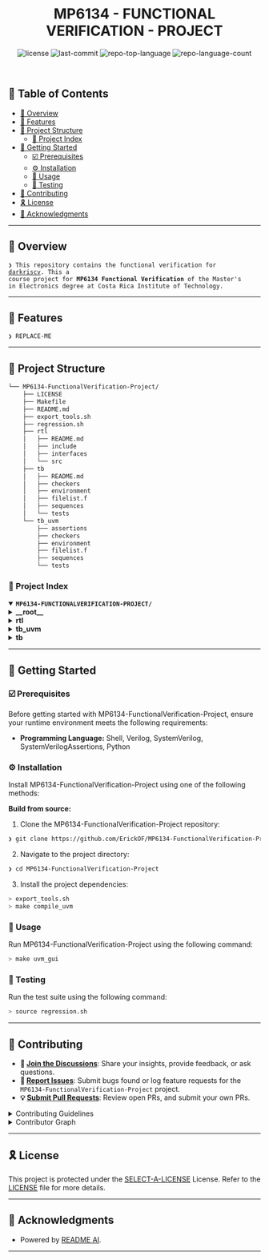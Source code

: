 <p align="center"><h1 align="center">MP6134 - FUNCTIONAL VERIFICATION - PROJECT</h1></p>
<p align="center">
	<img src="https://img.shields.io/github/license/ErickOF/MP6134-FunctionalVerification-Project?style=default&logo=opensourceinitiative&logoColor=white&color=0080ff" alt="license">
	<img src="https://img.shields.io/github/last-commit/ErickOF/MP6134-FunctionalVerification-Project?style=default&logo=git&logoColor=white&color=0080ff" alt="last-commit">
	<img src="https://img.shields.io/github/languages/top/ErickOF/MP6134-FunctionalVerification-Project?style=default&color=0080ff" alt="repo-top-language">
	<img src="https://img.shields.io/github/languages/count/ErickOF/MP6134-FunctionalVerification-Project?style=default&color=0080ff" alt="repo-language-count">
</p>
<p align="center"><!-- default option, no dependency badges. -->
</p>
<p align="center">
	<!-- default option, no dependency badges. -->
</p>
<br>

## 🔗 Table of Contents

- [📍 Overview](#-overview)
- [👾 Features](#-features)
- [📁 Project Structure](#-project-structure)
  - [📂 Project Index](#-project-index)
- [🚀 Getting Started](#-getting-started)
  - [☑️ Prerequisites](#-prerequisites)
  - [⚙️ Installation](#-installation)
  - [🤖 Usage](#🤖-usage)
  - [🧪 Testing](#🧪-testing)
- [🔰 Contributing](#-contributing)
- [🎗 License](#-license)
- [🙌 Acknowledgments](#-acknowledgments)

---

## 📍 Overview

<code>❯ This repository contains the functional verification for <a href="https://github.com/darklife/darkriscv">darkriscv</a>. This a course project for <b>MP6134 Functional Verification</b> of the Master's in Electronics degree at Costa Rica Institute of Technology.</code>

---

## 👾 Features

<code>❯ REPLACE-ME</code>

---

## 📁 Project Structure

```sh
└── MP6134-FunctionalVerification-Project/
    ├── LICENSE
    ├── Makefile
    ├── README.md
    ├── export_tools.sh
    ├── regression.sh
    ├── rtl
    │   ├── README.md
    │   ├── include
    │   ├── interfaces
    │   └── src
    ├── tb
    │   ├── README.md
    │   ├── checkers
    │   ├── environment
    │   ├── filelist.f
    │   ├── sequences
    │   └── tests
    └── tb_uvm
        ├── assertions
        ├── checkers
        ├── environment
        ├── filelist.f
        ├── sequences
        └── tests
```


### 📂 Project Index
<details open>
	<summary><b><code>MP6134-FUNCTIONALVERIFICATION-PROJECT/</code></b></summary>
	<details> <!-- __root__ Submodule -->
		<summary><b>__root__</b></summary>
		<blockquote>
			<table>
			<tr>
				<td><b><a href='https://github.com/ErickOF/MP6134-FunctionalVerification-Project/blob/master/regression.sh'>regression.sh</a></b></td>
				<td><code>❯ REPLACE-ME</code></td>
			</tr>
			<tr>
				<td><b><a href='https://github.com/ErickOF/MP6134-FunctionalVerification-Project/blob/master/export_tools.sh'>export_tools.sh</a></b></td>
				<td><code>❯ REPLACE-ME</code></td>
			</tr>
			<tr>
				<td><b><a href='https://github.com/ErickOF/MP6134-FunctionalVerification-Project/blob/master/Makefile'>Makefile</a></b></td>
				<td><code>❯ REPLACE-ME</code></td>
			</tr>
			</table>
		</blockquote>
	</details>
	<details> <!-- rtl Submodule -->
		<summary><b>rtl</b></summary>
		<blockquote>
			<details>
				<summary><b>src</b></summary>
				<blockquote>
					<table>
					<tr>
						<td><b><a href='https://github.com/ErickOF/MP6134-FunctionalVerification-Project/blob/master/rtl/src/darkriscv.v'>darkriscv.v</a></b></td>
						<td><code>❯ REPLACE-ME</code></td>
					</tr>
					</table>
				</blockquote>
			</details>
			<details>
				<summary><b>include</b></summary>
				<blockquote>
					<table>
					<tr>
						<td><b><a href='https://github.com/ErickOF/MP6134-FunctionalVerification-Project/blob/master/rtl/include/config.vh'>config.vh</a></b></td>
						<td><code>❯ REPLACE-ME</code></td>
					</tr>
					</table>
				</blockquote>
			</details>
			<details>
				<summary><b>interfaces</b></summary>
				<blockquote>
					<table>
					<tr>
						<td><b><a href='https://github.com/ErickOF/MP6134-FunctionalVerification-Project/blob/master/rtl/interfaces/darkriscv_if.sv'>darkriscv_if.sv</a></b></td>
						<td><code>❯ REPLACE-ME</code></td>
					</tr>
					</table>
				</blockquote>
			</details>
		</blockquote>
	</details>
	<details> <!-- tb_uvm Submodule -->
		<summary><b>tb_uvm</b></summary>
		<blockquote>
			<table>
			<tr>
				<td><b><a href='https://github.com/ErickOF/MP6134-FunctionalVerification-Project/blob/master/tb_uvm/filelist.f'>filelist.f</a></b></td>
				<td><code>❯ REPLACE-ME</code></td>
			</tr>
			</table>
			<details>
				<summary><b>assertions</b></summary>
				<blockquote>
					<table>
					<tr>
						<td><b><a href='https://github.com/ErickOF/MP6134-FunctionalVerification-Project/blob/master/tb_uvm/assertions/r_type_assertions.sva'>r_type_assertions.sva</a></b></td>
						<td><code>❯ REPLACE-ME</code></td>
					</tr>
					</table>
				</blockquote>
			</details>
			<details>
				<summary><b>environment</b></summary>
				<blockquote>
					<table>
					<tr>
						<td><b><a href='https://github.com/ErickOF/MP6134-FunctionalVerification-Project/blob/master/tb_uvm/environment/darkriscv_scoreboard.sv'>darkriscv_scoreboard.sv</a></b></td>
						<td><code>❯ REPLACE-ME</code></td>
					</tr>
					<tr>
						<td><b><a href='https://github.com/ErickOF/MP6134-FunctionalVerification-Project/blob/master/tb_uvm/environment/darkriscv_agent.sv'>darkriscv_agent.sv</a></b></td>
						<td><code>❯ REPLACE-ME</code></td>
					</tr>
					<tr>
						<td><b><a href='https://github.com/ErickOF/MP6134-FunctionalVerification-Project/blob/master/tb_uvm/environment/instructions_pkg.svh'>instructions_pkg.svh</a></b></td>
						<td><code>❯ REPLACE-ME</code></td>
					</tr>
					<tr>
						<td><b><a href='https://github.com/ErickOF/MP6134-FunctionalVerification-Project/blob/master/tb_uvm/environment/darkriscv_items_pkg.sv'>darkriscv_items_pkg.sv</a></b></td>
						<td><code>❯ REPLACE-ME</code></td>
					</tr>
					<tr>
						<td><b><a href='https://github.com/ErickOF/MP6134-FunctionalVerification-Project/blob/master/tb_uvm/environment/darkriscv_driver.sv'>darkriscv_driver.sv</a></b></td>
						<td><code>❯ REPLACE-ME</code></td>
					</tr>
					<tr>
						<td><b><a href='https://github.com/ErickOF/MP6134-FunctionalVerification-Project/blob/master/tb_uvm/environment/darkriscv_input_cov.sv'>darkriscv_input_cov.sv</a></b></td>
						<td><code>❯ REPLACE-ME</code></td>
					</tr>
					<tr>
						<td><b><a href='https://github.com/ErickOF/MP6134-FunctionalVerification-Project/blob/master/tb_uvm/environment/darkriscv_output_cov.sv'>darkriscv_output_cov.sv</a></b></td>
						<td><code>❯ REPLACE-ME</code></td>
					</tr>
					<tr>
						<td><b><a href='https://github.com/ErickOF/MP6134-FunctionalVerification-Project/blob/master/tb_uvm/environment/darkriscv_reference_model.sv'>darkriscv_reference_model.sv</a></b></td>
						<td><code>❯ REPLACE-ME</code></td>
					</tr>
					<tr>
						<td><b><a href='https://github.com/ErickOF/MP6134-FunctionalVerification-Project/blob/master/tb_uvm/environment/darkriscv_input_item.sv'>darkriscv_input_item.sv</a></b></td>
						<td><code>❯ REPLACE-ME</code></td>
					</tr>
					<tr>
						<td><b><a href='https://github.com/ErickOF/MP6134-FunctionalVerification-Project/blob/master/tb_uvm/environment/helper.sv'>helper.sv</a></b></td>
						<td><code>❯ REPLACE-ME</code></td>
					</tr>
					<tr>
						<td><b><a href='https://github.com/ErickOF/MP6134-FunctionalVerification-Project/blob/master/tb_uvm/environment/darkriscv_env.sv'>darkriscv_env.sv</a></b></td>
						<td><code>❯ REPLACE-ME</code></td>
					</tr>
					<tr>
						<td><b><a href='https://github.com/ErickOF/MP6134-FunctionalVerification-Project/blob/master/tb_uvm/environment/darkriscv_monitor.sv'>darkriscv_monitor.sv</a></b></td>
						<td><code>❯ REPLACE-ME</code></td>
					</tr>
					<tr>
						<td><b><a href='https://github.com/ErickOF/MP6134-FunctionalVerification-Project/blob/master/tb_uvm/environment/darkriscv_output_item.sv'>darkriscv_output_item.sv</a></b></td>
						<td><code>❯ REPLACE-ME</code></td>
					</tr>
					</table>
				</blockquote>
			</details>
			<details>
				<summary><b>sequences</b></summary>
				<blockquote>
					<table>
					<tr>
						<td><b><a href='https://github.com/ErickOF/MP6134-FunctionalVerification-Project/blob/master/tb_uvm/sequences/darkriscv_seq.sv'>darkriscv_seq.sv</a></b></td>
						<td><code>❯ REPLACE-ME</code></td>
					</tr>
					<tr>
						<td><b><a href='https://github.com/ErickOF/MP6134-FunctionalVerification-Project/blob/master/tb_uvm/sequences/i_instr_seq.sv'>i_instr_seq.sv</a></b></td>
						<td><code>❯ REPLACE-ME</code></td>
					</tr>
					<tr>
						<td><b><a href='https://github.com/ErickOF/MP6134-FunctionalVerification-Project/blob/master/tb_uvm/sequences/b_instr_seq.sv'>b_instr_seq.sv</a></b></td>
						<td><code>❯ REPLACE-ME</code></td>
					</tr>
					<tr>
						<td><b><a href='https://github.com/ErickOF/MP6134-FunctionalVerification-Project/blob/master/tb_uvm/sequences/random_instr_seq.sv'>random_instr_seq.sv</a></b></td>
						<td><code>❯ REPLACE-ME</code></td>
					</tr>
					<tr>
						<td><b><a href='https://github.com/ErickOF/MP6134-FunctionalVerification-Project/blob/master/tb_uvm/sequences/s_instr_seq.sv'>s_instr_seq.sv</a></b></td>
						<td><code>❯ REPLACE-ME</code></td>
					</tr>
					<tr>
						<td><b><a href='https://github.com/ErickOF/MP6134-FunctionalVerification-Project/blob/master/tb_uvm/sequences/darkriscv_item.sv'>darkriscv_item.sv</a></b></td>
						<td><code>❯ REPLACE-ME</code></td>
					</tr>
					<tr>
						<td><b><a href='https://github.com/ErickOF/MP6134-FunctionalVerification-Project/blob/master/tb_uvm/sequences/j_instr_seq.sv'>j_instr_seq.sv</a></b></td>
						<td><code>❯ REPLACE-ME</code></td>
					</tr>
					<tr>
						<td><b><a href='https://github.com/ErickOF/MP6134-FunctionalVerification-Project/blob/master/tb_uvm/sequences/l_instr_seq.sv'>l_instr_seq.sv</a></b></td>
						<td><code>❯ REPLACE-ME</code></td>
					</tr>
					<tr>
						<td><b><a href='https://github.com/ErickOF/MP6134-FunctionalVerification-Project/blob/master/tb_uvm/sequences/init_registers_seq.sv'>init_registers_seq.sv</a></b></td>
						<td><code>❯ REPLACE-ME</code></td>
					</tr>
					<tr>
						<td><b><a href='https://github.com/ErickOF/MP6134-FunctionalVerification-Project/blob/master/tb_uvm/sequences/u_instr_seq.sv'>u_instr_seq.sv</a></b></td>
						<td><code>❯ REPLACE-ME</code></td>
					</tr>
					<tr>
						<td><b><a href='https://github.com/ErickOF/MP6134-FunctionalVerification-Project/blob/master/tb_uvm/sequences/r_instr_seq.sv'>r_instr_seq.sv</a></b></td>
						<td><code>❯ REPLACE-ME</code></td>
					</tr>
					<tr>
						<td><b><a href='https://github.com/ErickOF/MP6134-FunctionalVerification-Project/blob/master/tb_uvm/sequences/save_registers_seq.sv'>save_registers_seq.sv</a></b></td>
						<td><code>❯ REPLACE-ME</code></td>
					</tr>
					</table>
				</blockquote>
			</details>
			<details>
				<summary><b>checkers</b></summary>
				<blockquote>
					<table>
					<tr>
						<td><b><a href='https://github.com/ErickOF/MP6134-FunctionalVerification-Project/blob/master/tb_uvm/checkers/s_type_checker.sv'>s_type_checker.sv</a></b></td>
						<td><code>❯ REPLACE-ME</code></td>
					</tr>
					<tr>
						<td><b><a href='https://github.com/ErickOF/MP6134-FunctionalVerification-Project/blob/master/tb_uvm/checkers/base_instruction_checker.sv'>base_instruction_checker.sv</a></b></td>
						<td><code>❯ REPLACE-ME</code></td>
					</tr>
					<tr>
						<td><b><a href='https://github.com/ErickOF/MP6134-FunctionalVerification-Project/blob/master/tb_uvm/checkers/i_type_checker.sv'>i_type_checker.sv</a></b></td>
						<td><code>❯ REPLACE-ME</code></td>
					</tr>
					</table>
				</blockquote>
			</details>
		</blockquote>
	</details>
	<details> <!-- tb Submodule -->
		<summary><b>tb</b></summary>
		<blockquote>
			<table>
			<tr>
				<td><b><a href='https://github.com/ErickOF/MP6134-FunctionalVerification-Project/blob/master/tb/filelist.f'>filelist.f</a></b></td>
				<td><code>❯ REPLACE-ME</code></td>
			</tr>
			</table>
			<details>
				<summary><b>environment</b></summary>
				<blockquote>
					<table>
					<tr>
						<td><b><a href='https://github.com/ErickOF/MP6134-FunctionalVerification-Project/blob/master/tb/environment/riscv_defs.svh'>riscv_defs.svh</a></b></td>
						<td><code>❯ REPLACE-ME</code></td>
					</tr>
					<tr>
						<td><b><a href='https://github.com/ErickOF/MP6134-FunctionalVerification-Project/blob/master/tb/environment/instructions_pkg.svh'>instructions_pkg.svh</a></b></td>
						<td><code>❯ REPLACE-ME</code></td>
					</tr>
					<tr>
						<td><b><a href='https://github.com/ErickOF/MP6134-FunctionalVerification-Project/blob/master/tb/environment/dut_intf.sv'>dut_intf.sv</a></b></td>
						<td><code>❯ REPLACE-ME</code></td>
					</tr>
					<tr>
						<td><b><a href='https://github.com/ErickOF/MP6134-FunctionalVerification-Project/blob/master/tb/environment/driver.sv'>driver.sv</a></b></td>
						<td><code>❯ REPLACE-ME</code></td>
					</tr>
					<tr>
						<td><b><a href='https://github.com/ErickOF/MP6134-FunctionalVerification-Project/blob/master/tb/environment/environment.sv'>environment.sv</a></b></td>
						<td><code>❯ REPLACE-ME</code></td>
					</tr>
					<tr>
						<td><b><a href='https://github.com/ErickOF/MP6134-FunctionalVerification-Project/blob/master/tb/environment/riscv_reference_model.sv'>riscv_reference_model.sv</a></b></td>
						<td><code>❯ REPLACE-ME</code></td>
					</tr>
					<tr>
						<td><b><a href='https://github.com/ErickOF/MP6134-FunctionalVerification-Project/blob/master/tb/environment/tb_top.sv'>tb_top.sv</a></b></td>
						<td><code>❯ REPLACE-ME</code></td>
					</tr>
					<tr>
						<td><b><a href='https://github.com/ErickOF/MP6134-FunctionalVerification-Project/blob/master/tb/environment/helper.sv'>helper.sv</a></b></td>
						<td><code>❯ REPLACE-ME</code></td>
					</tr>
					<tr>
						<td><b><a href='https://github.com/ErickOF/MP6134-FunctionalVerification-Project/blob/master/tb/environment/monitor.sv'>monitor.sv</a></b></td>
						<td><code>❯ REPLACE-ME</code></td>
					</tr>
					<tr>
						<td><b><a href='https://github.com/ErickOF/MP6134-FunctionalVerification-Project/blob/master/tb/environment/scoreboard.sv'>scoreboard.sv</a></b></td>
						<td><code>❯ REPLACE-ME</code></td>
					</tr>
					</table>
				</blockquote>
			</details>
			<details>
				<summary><b>sequences</b></summary>
				<blockquote>
					<table>
					<tr>
						<td><b><a href='https://github.com/ErickOF/MP6134-FunctionalVerification-Project/blob/master/tb/sequences/stimulus_types.sv'>stimulus_types.sv</a></b></td>
						<td><code>❯ REPLACE-ME</code></td>
					</tr>
					<tr>
						<td><b><a href='https://github.com/ErickOF/MP6134-FunctionalVerification-Project/blob/master/tb/sequences/stimulus.sv'>stimulus.sv</a></b></td>
						<td><code>❯ REPLACE-ME</code></td>
					</tr>
					</table>
				</blockquote>
			</details>
			<details>
				<summary><b>checkers</b></summary>
				<blockquote>
					<table>
					<tr>
						<td><b><a href='https://github.com/ErickOF/MP6134-FunctionalVerification-Project/blob/master/tb/checkers/j_type_checker.sv'>j_type_checker.sv</a></b></td>
						<td><code>❯ REPLACE-ME</code></td>
					</tr>
					<tr>
						<td><b><a href='https://github.com/ErickOF/MP6134-FunctionalVerification-Project/blob/master/tb/checkers/b_type_checker.sv'>b_type_checker.sv</a></b></td>
						<td><code>❯ REPLACE-ME</code></td>
					</tr>
					<tr>
						<td><b><a href='https://github.com/ErickOF/MP6134-FunctionalVerification-Project/blob/master/tb/checkers/s_type_checker.sv'>s_type_checker.sv</a></b></td>
						<td><code>❯ REPLACE-ME</code></td>
					</tr>
					<tr>
						<td><b><a href='https://github.com/ErickOF/MP6134-FunctionalVerification-Project/blob/master/tb/checkers/base_instruction_checker.sv'>base_instruction_checker.sv</a></b></td>
						<td><code>❯ REPLACE-ME</code></td>
					</tr>
					<tr>
						<td><b><a href='https://github.com/ErickOF/MP6134-FunctionalVerification-Project/blob/master/tb/checkers/u_type_checker.sv'>u_type_checker.sv</a></b></td>
						<td><code>❯ REPLACE-ME</code></td>
					</tr>
					<tr>
						<td><b><a href='https://github.com/ErickOF/MP6134-FunctionalVerification-Project/blob/master/tb/checkers/r_type_checker.sv'>r_type_checker.sv</a></b></td>
						<td><code>❯ REPLACE-ME</code></td>
					</tr>
					<tr>
						<td><b><a href='https://github.com/ErickOF/MP6134-FunctionalVerification-Project/blob/master/tb/checkers/i_type_checker.sv'>i_type_checker.sv</a></b></td>
						<td><code>❯ REPLACE-ME</code></td>
					</tr>
					</table>
				</blockquote>
			</details>
		</blockquote>
	</details>
</details>

---
## 🚀 Getting Started

### ☑️ Prerequisites

Before getting started with MP6134-FunctionalVerification-Project, ensure your runtime environment meets the following requirements:

- **Programming Language:** Shell, Verilog, SystemVerilog, SystemVerilogAssertions, Python

### ⚙️ Installation

Install MP6134-FunctionalVerification-Project using one of the following methods:

**Build from source:**

1. Clone the MP6134-FunctionalVerification-Project repository:
```sh
❯ git clone https://github.com/ErickOF/MP6134-FunctionalVerification-Project
```

2. Navigate to the project directory:
```sh
❯ cd MP6134-FunctionalVerification-Project
```

3. Install the project dependencies:

```sh
> export_tools.sh
> make compile_uvm
```


### 🤖 Usage
Run MP6134-FunctionalVerification-Project using the following command:
```sh
> make uvm_gui
```

### 🧪 Testing
Run the test suite using the following command:
```sh
> source regression.sh
```

---

## 🔰 Contributing

- **💬 [Join the Discussions](https://github.com/ErickOF/MP6134-FunctionalVerification-Project/discussions)**: Share your insights, provide feedback, or ask questions.
- **🐛 [Report Issues](https://github.com/ErickOF/MP6134-FunctionalVerification-Project/issues)**: Submit bugs found or log feature requests for the `MP6134-FunctionalVerification-Project` project.
- **💡 [Submit Pull Requests](https://github.com/ErickOF/MP6134-FunctionalVerification-Project/blob/main/CONTRIBUTING.md)**: Review open PRs, and submit your own PRs.

<details closed>
<summary>Contributing Guidelines</summary>

1. **Fork the Repository**: Start by forking the project repository to your GitHub account.
2. **Clone Locally**: Clone the forked repository to your local machine using a git client.
   ```sh
   git clone https://github.com/ErickOF/MP6134-FunctionalVerification-Project
   ```
3. **Create a New Branch**: Always work on a new branch, giving it a descriptive name.
   ```sh
   git checkout -b username/new-feature-x
   ```
4. **Make Your Changes**: Develop and test your changes locally.
5. **Commit Your Changes**: Commit with a clear message describing your updates.
   ```sh
   git commit -m 'Implemented new feature x.'
   ```
6. **Push to GitHub**: Push the changes to your forked repository.
   ```sh
   git push origin username/new-feature-x
   ```
7. **Submit a Pull Request**: Create a PR against the original project repository. Clearly describe the changes and their motivations.
8. **Review**: Once your PR is reviewed and approved, it will be merged into the main branch. Congratulations on your contribution!
</details>

<details closed>
<summary>Contributor Graph</summary>
<br>
<p align="left">
   <a href="https://github.com{/ErickOF/MP6134-FunctionalVerification-Project/}graphs/contributors">
      <img src="https://contrib.rocks/image?repo=ErickOF/MP6134-FunctionalVerification-Project">
   </a>
</p>
</details>

---

## 🎗 License

This project is protected under the [SELECT-A-LICENSE](https://choosealicense.com/licenses) License. Refer to the [LICENSE](https://choosealicense.com/licenses/) file for more details.

---

## 🙌 Acknowledgments

- Powered by [README AI](https://readme-ai.streamlit.app/).

---
